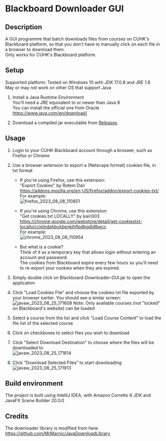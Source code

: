 # Blackboard Downloader GUI  
## Description  
A GUI programme that batch downloads files from courses on CUHK's Blackboard platform, so that you don't have to manually click on each file in a browser to download them.  
Only works for CUHK's Blackboard platform.  

## Setup
Supported platform: Tested on Windows 10 with JDK 17.0.8 and JRE 1.8    
May or may not work on other OS that support Java  

1. Install a Java Runtime Environment  
   You'll need a JRE equivalent to or newer than Java 8  
   You can install the official one from Oracle  
   https://www.java.com/en/download/


1. Download a compiled jar executable from [Releases](https://github.com/steveglowplunk/Blackboard-Downloader-GUI/releases).  

## Usage  

1. Login to your CUHK Blackboard account through a broswer, such as Firefox or Chrome  

1. Use a browser extension to export a (Netscape format) cookies file, in txt format  
	- If you're using Firefox, use this extension:  
	"Export Cookies" by Rotem Dan  
	https://addons.mozilla.org/en-US/firefox/addon/export-cookies-txt/  
	For example:  
	![firefox_2023_08_08_110851](https://github.com/steveglowplunk/Blackboard-Downloader-GUI/assets/28670916/827e229d-1fb1-4c6b-8f33-3f33b5c21cf8)

	- If you're using Chrome, use this extension:  
	"Get cookies.txt LOCALLY" by kairi003  
	https://chrome.google.com/webstore/detail/get-cookiestxt-locally/cclelndahbckbenkjhflpdbgdldlbecc  
	For example:  
	![chrome_2023_08_08_110954](https://github.com/steveglowplunk/Blackboard-Downloader-GUI/assets/28670916/50ee50cd-c5ee-4183-b4f6-b35cb1cb10d8)

	- But what is a cookie?  
	Think of it as a temporary key that allows login without entering an account and password.  
	The cookies from Blackboard expire every few hours so you'll need to re-export your cookies when they are expired.  
	
1. Simply double click on Blackboard-Downloader-GUI.jar to open the application  

1. 	Click "Load Cookies File" and choose the cookies txt file exported by your browser earlier. You should see a simlar screen:  
![javaw_2023_08_25_171608](https://github.com/steveglowplunk/Blackboard-Downloader-GUI/assets/28670916/dc3b7400-406f-4101-88e9-88515adf790c)
Note: Only available courses (not "locked" on Blackboard's website) can be loaded  

1. Select a course from the list and click "Load Course Content" to load the file list of the selected course  

1. Click on checkboxes to select files you wish to download  

1. Click "Select Download Destination" to choose where the files will be downloaded to  
![javaw_2023_08_25_171814](https://github.com/steveglowplunk/Blackboard-Downloader-GUI/assets/28670916/50aa29cd-f64b-4186-9567-786882954544)
1. Click "Download Selected Files" to start downloading  
![javaw_2023_08_25_171913](https://github.com/steveglowplunk/Blackboard-Downloader-GUI/assets/28670916/2b04f1ff-efe9-4c45-8b86-ce925c0b7e5d)

## Build environment  
The project is built using IntelliJ IDEA, with Amazon Corretto 8 JDK and JavaFX Scene Builder 20.0.0  

## Credits  
The downloader library is modified from here:  
https://github.com/MrMarnic/JavaDownloadLibrary
